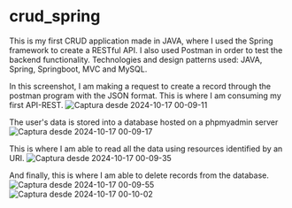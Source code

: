 # crud_spring
This is my first CRUD application made in JAVA, where I used the Spring framework to create a RESTful API. I also used Postman in order to test the backend functionality.
Technologies and design patterns used: JAVA, Spring, Springboot, MVC and MySQL.

In this screenshot, I am making a request to create a record through the postman program with the JSON format. This is where I am consuming my first API-REST.
![Captura desde 2024-10-17 00-09-11](https://github.com/user-attachments/assets/71659469-168e-46fa-b171-3bdcfcfddbdb)

The user's data is stored into a database hosted on a phpmyadmin server
![Captura desde 2024-10-17 00-09-17](https://github.com/user-attachments/assets/431ca050-60ff-45bc-85b1-0a8e9d6faf04)

This is where I am able to read all the data using resources identified by an URI.
![Captura desde 2024-10-17 00-09-35](https://github.com/user-attachments/assets/27a7532b-bf34-47fc-9209-814238a435cc)

And finally, this is where I am able to delete records from the database.
![Captura desde 2024-10-17 00-09-55](https://github.com/user-attachments/assets/f1138ffc-d3fc-45aa-ae8e-64f2ccd84ad4)
![Captura desde 2024-10-17 00-10-02](https://github.com/user-attachments/assets/991d51ad-539d-41b6-9aa4-77313d3aaadd)

